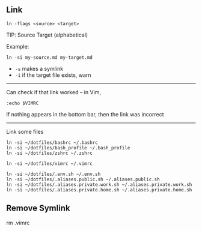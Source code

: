 ## Link
```
ln -flags <source> <target>
```

TIP: Source Target (alphabetical)

Example:
```
ln -si my-source.md my-target.md
```

- `-s` makes a symlink
- `-i` if the target file exists, warn

----

Can check if that link worked – in Vim,
```
:echo $VIMRC
```
If nothing appears in the bottom bar, then the link was incorrect

----
Link some files

```
ln -si ~/dotfiles/bashrc ~/.bashrc
ln -si ~/dotfiles/bash_profile ~/.bash_profile
ln -si ~/dotfiles/zshrc ~/.zshrc

ln -si ~/dotfiles/vimrc ~/.vimrc

ln -si ~/dotfiles/.env.sh ~/.env.sh
ln -si ~/dotfiles/.aliases.public.sh ~/.aliases.public.sh
ln -si ~/dotfiles/.aliases.private.work.sh ~/.aliases.private.work.sh
ln -si ~/dotfiles/.aliases.private.home.sh ~/.aliases.private.home.sh

```
## Remove Symlink
rm .vimrc
